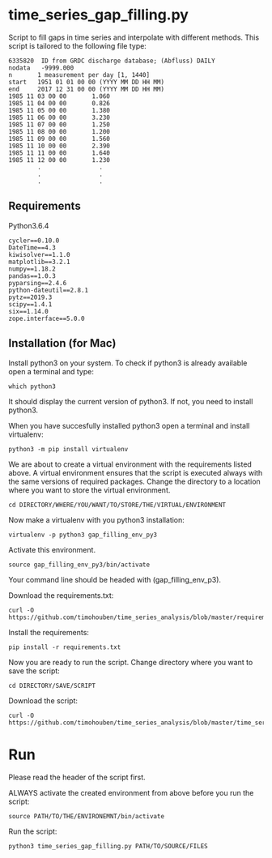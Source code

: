# time_series_gap_filling.py
Script to fill gaps in time series and interpolate with different methods.
This script is tailored to the following file type:

```
6335820  ID from GRDC discharge database; (Abfluss) DAILY
nodata   -9999.000
n       1 measurement per day [1, 1440]
start   1951 01 01 00 00 (YYYY MM DD HH MM)
end     2017 12 31 00 00 (YYYY MM DD HH MM)
1985 11 03 00 00       1.060
1985 11 04 00 00       0.826
1985 11 05 00 00       1.380
1985 11 06 00 00       3.230
1985 11 07 00 00       1.250
1985 11 08 00 00       1.200
1985 11 09 00 00       1.560
1985 11 10 00 00       2.390
1985 11 11 00 00       1.640
1985 11 12 00 00       1.230
        .                .
        .                .
        .                .
```

## Requirements

Python3.6.4

```
cycler==0.10.0
DateTime==4.3
kiwisolver==1.1.0
matplotlib==3.2.1
numpy==1.18.2
pandas==1.0.3
pyparsing==2.4.6
python-dateutil==2.8.1
pytz==2019.3
scipy==1.4.1
six==1.14.0
zope.interface==5.0.0
```

## Installation (for Mac)

Install python3 on your system. To check if python3 is already available open a terminal and type:
```
which python3
```
It should display the current version of python3. If not, you need to install python3.

When you have succesfully installed python3 open a terminal and install virtualenv:
```
python3 -m pip install virtualenv
```
We are about to create a virtual environment with the requirements listed above. A virtual environment ensures that the script is executed always with the same versions of required packages. Change the directory to a location where you want to store the virtual environment.
```
cd DIRECTORY/WHERE/YOU/WANT/TO/STORE/THE/VIRTUAL/ENVIRONMENT
```
Now make a virtualenv with you python3 installation:
```
virtualenv -p python3 gap_filling_env_py3
```
Activate this environment.
```
source gap_filling_env_py3/bin/activate
```
Your command line should be headed with (gap_filling_env_p3).

Download the requirements.txt:
```
curl -O https://github.com/timohouben/time_series_analysis/blob/master/requirements.txt
```
Install the requirements:
```
pip install -r requirements.txt
```

Now you are ready to run the script.
Change directory where you want to save the script:
```
cd DIRECTORY/SAVE/SCRIPT
```
Download the script:
```
curl -O https://github.com/timohouben/time_series_analysis/blob/master/time_series_gap_filling.py
```

# Run
Please read the header of the script first.

ALWAYS activate the created environment from above before you run the script:
```
source PATH/TO/THE/ENVIRONEMNT/bin/activate
```
Run the script:
```
python3 time_series_gap_filling.py PATH/TO/SOURCE/FILES
```
